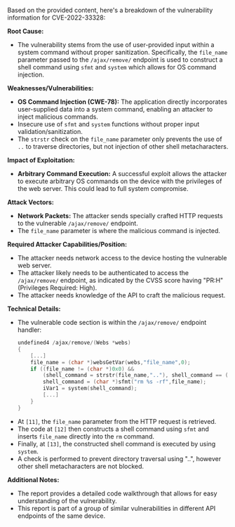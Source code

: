 Based on the provided content, here's a breakdown of the vulnerability information for CVE-2022-33328:

**Root Cause:**
- The vulnerability stems from the use of user-provided input within a system command without proper sanitization. Specifically, the `file_name` parameter passed to the `/ajax/remove/` endpoint is used to construct a shell command using `sfmt` and `system` which allows for OS command injection.

**Weaknesses/Vulnerabilities:**
- **OS Command Injection (CWE-78):** The application directly incorporates user-supplied data into a system command, enabling an attacker to inject malicious commands.
- Insecure use of `sfmt` and `system` functions without proper input validation/sanitization.
- The `strstr` check on the `file_name` parameter only prevents the use of `..` to traverse directories, but not injection of other shell metacharacters.

**Impact of Exploitation:**
- **Arbitrary Command Execution:** A successful exploit allows the attacker to execute arbitrary OS commands on the device with the privileges of the web server. This could lead to full system compromise.

**Attack Vectors:**
- **Network Packets:** The attacker sends specially crafted HTTP requests to the vulnerable `/ajax/remove/` endpoint.
- The `file_name` parameter is where the malicious command is injected.

**Required Attacker Capabilities/Position:**
- The attacker needs network access to the device hosting the vulnerable web server.
- The attacker likely needs to be authenticated to access the `/ajax/remove/` endpoint, as indicated by the CVSS score having "PR:H" (Privileges Required: High).
- The attacker needs knowledge of the API to craft the malicious request.

**Technical Details:**

- The vulnerable code section is within the `/ajax/remove/` endpoint handler:
    ```c
    undefined4 /ajax/remove/(Webs *webs)
    {
        [...]
        file_name = (char *)websGetVar(webs,"file_name",0);                                               [11]
        if ((file_name != (char *)0x0) &&
            (shell_command = strstr(file_name,".."), shell_command == (char *)0x0)) {
            shell_command = (char *)sfmt("rm %s -rf",file_name);                                            [12]
            iVar1 = system(shell_command);                                                                  [13]
            [...]
        }
    }
    ```
- At `[11]`, the `file_name` parameter from the HTTP request is retrieved.
- The code at `[12]` then constructs a shell command using `sfmt` and inserts `file_name` directly into the `rm` command.
- Finally, at `[13]`, the constructed shell command is executed by using `system`.
- A check is performed to prevent directory traversal using "..", however other shell metacharacters are not blocked.

**Additional Notes:**
- The report provides a detailed code walkthrough that allows for easy understanding of the vulnerability.
- This report is part of a group of similar vulnerabilities in different API endpoints of the same device.